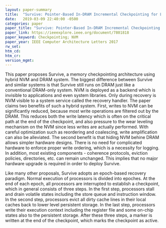 ```yaml
---
layout: paper-summary
title:  "Survive: Pointer-Based In-DRAM Incremental Checkpointing for Low-Cost Data Persistence and Rollback-Recovery"
date:   2019-03-09 22:40:00 -0500
categories: paper
paper_title: "Survive: Pointer-Based In-DRAM Incremental Checkpointing for Low-Cost Data Persistence and Rollback-Recovery"
paper_link: https://ieeexplore.ieee.org/document/7801818
paper_keyword: Checkpointing; NVM
paper_year: IEEE Computer Architecture Letters 2017
rw_set: 
htm_cd: 
htm_cr: 
version_mgmt: 
---
```


This paper proposes Survive, a memory checkpointing architecture using hybrid NVM and DRAM system. The biggest difference 
between Survive and similar systems is that Survive still runs on DRAM just like a conventional DRAM-only system. NVM is 
deployed as a backend which is invisible to applications and even system libraries. Only during recovery is NVM visible
to a system service called the recovery handler. The paper claims two benefits of such a hybrid system. First, writes to
NVM can be significantly reduced, because most write operations are filtered out by the DRAM. This reduces both the write
latency which is often on the critical path at the end of the checkpoint, and also pressure to the wear leveling mechanism
on the NVM since less writes are actually performed. With careful optimization such as reordering and coalescing, write
amplification can also be alleviated. The second benefit is that hiding NVM behine DRAM allows simpler hardware designs.
There is no need for complicated hardware to enforce proper write ordering, which is a necessity for logging. In addition,
most existing components - coherence protocols, eviction policies, directories, etc. can remain unchanged. This implies 
that no major hardware upgrade is required in order to deploy Survive.

Like many other proposals, Survive adopts an epoch-based recovery paradigm. Normal execution of processors is divided into
epoches. At the end of each epoch, all processors are interrupted to establish a checkpoint, which in general consists of 
three steps. In the first step, processors stall and drain volatile states including the store queue and instruction window.
In the second step, processors evict all dirty cache lines in their local caches back to lower level persistent storage.
In the last step, processors write their execution context including the register file and some on-chip states also
to the persistent storage. After these three steps, a marker is written at the end of the checkpoint, which marks the 
checkpoint as active.